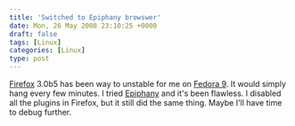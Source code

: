 ```yaml
---
title: 'Switched to Epiphany browswer'
date: Mon, 26 May 2008 23:10:25 +0000
draft: false
tags: [Linux]
categories: [Linux]
type: post
---
```


[Firefox](http://www.mozilla.com/en-US/firefox/3.0rc1/releasenotes/#whatsnew) 3.0b5 has been way to unstable for me on [Fedora 9](http://fedoraproject.org/en/get-fedora). It would simply hang every few minutes. I tried [Epiphany](http://www.gnome.org/projects/epiphany/) and it's been flawless. I disabled all the plugins in Firefox, but it still did the same thing. Maybe I'll have time to debug further.